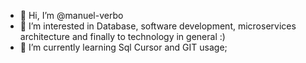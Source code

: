 - 👋 Hi, I’m @manuel-verbo
- 👀 I’m interested in Database, software development, microservices architecture and finally to technology in general :)
- 🌱 I’m currently learning Sql Cursor and GIT usage;

<!---
manuel-verbo/manuel-verbo is a ✨ special ✨ repository because its `README.md` (this file) appears on your GitHub profile.
You can click the Preview link to take a look at your changes.
--->
